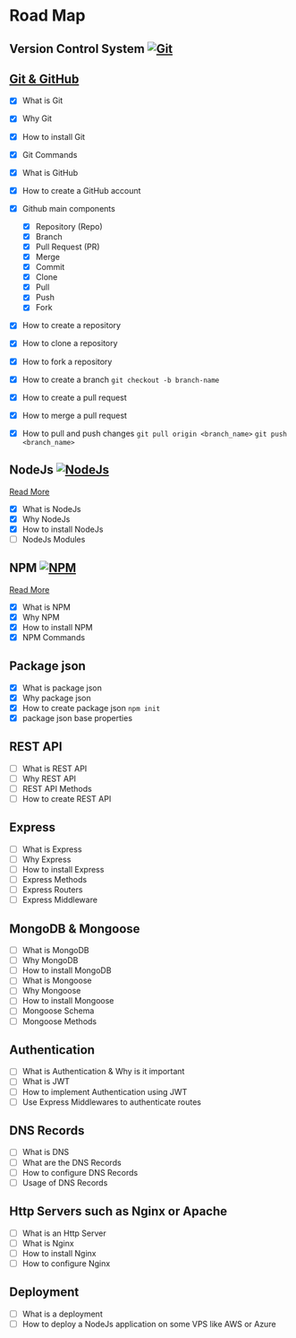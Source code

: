 # Road Map

## Version Control System [![Git](https://img.shields.io/badge/Git-20.0.0-green)](https://git-scm.com/)

## [Git & GitHub](/git.MD)

- [x] What is Git
- [x] Why Git
- [x] How to install Git
- [x] Git Commands
- [x] What is GitHub
- [x] How to create a GitHub account
- [x] Github main components

  - [x] Repository (Repo)
  - [x] Branch
  - [x] Pull Request (PR)
  - [x] Merge
  - [x] Commit
  - [x] Clone
  - [x] Pull
  - [x] Push
  - [x] Fork

- [x] How to create a repository
- [x] How to clone a repository
- [x] How to fork a repository
- [x] How to create a branch `git checkout -b branch-name`
- [x] How to create a pull request
- [x] How to merge a pull request
- [x] How to pull and push changes `git pull origin <branch_name>` `git push <branch_name>`

## NodeJs [![NodeJs](https://img.shields.io/badge/NodeJs-20.0.0-green)](https://nodejs.org/en/)

[Read More](/nodeJs.md)

- [x] What is NodeJs
- [x] Why NodeJs
- [x] How to install NodeJs
- [ ] NodeJs Modules

## NPM [![NPM](https://img.shields.io/badge/NPM-20.0.0-green)](https://www.npmjs.com/)

[Read More](/npm.md)

- [x] What is NPM
- [x] Why NPM
- [x] How to install NPM
- [x] NPM Commands

## Package json

- [x] What is package json
- [x] Why package json
- [x] How to create package json `npm init`
- [x] package json base properties

## REST API

- [ ] What is REST API
- [ ] Why REST API
- [ ] REST API Methods
- [ ] How to create REST API

## Express

- [ ] What is Express
- [ ] Why Express
- [ ] How to install Express
- [ ] Express Methods
- [ ] Express Routers
- [ ] Express Middleware

## MongoDB & Mongoose

- [ ] What is MongoDB
- [ ] Why MongoDB
- [ ] How to install MongoDB
- [ ] What is Mongoose
- [ ] Why Mongoose
- [ ] How to install Mongoose
- [ ] Mongoose Schema
- [ ] Mongoose Methods

## Authentication

- [ ] What is Authentication & Why is it important
- [ ] What is JWT
- [ ] How to implement Authentication using JWT
- [ ] Use Express Middlewares to authenticate routes

## DNS Records

- [ ] What is DNS
- [ ] What are the DNS Records
- [ ] How to configure DNS Records
- [ ] Usage of DNS Records

## Http Servers such as Nginx or Apache

- [ ] What is an Http Server
- [ ] What is Nginx
- [ ] How to install Nginx
- [ ] How to configure Nginx

## Deployment

- [ ] What is a deployment
- [ ] How to deploy a NodeJs application on some VPS like AWS or Azure

